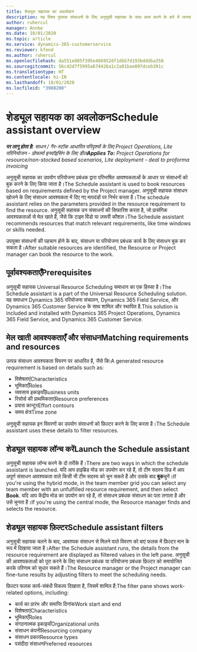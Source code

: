```yaml
---
title: शेड्यूल सहायक का अवलोकन
description: यह विषय पुस्तक संसाधनों के लिए अनुसूची सहायक के साथ काम करने के बारे में जानकारी प्रदान करता है।
author: ruhercul
manager: Annbe
ms.date: 10/01/2020
ms.topic: article
ms.service: dynamics-365-customerservice
ms.reviewer: kfend
ms.author: ruhercul
ms.openlocfilehash: da551e805f395e466952df1dbb7d193bdddba358
ms.sourcegitcommit: 56c42d7f5995a674426a1c2a81bae897dceb391c
ms.translationtype: HT
ms.contentlocale: hi-IN
ms.lasthandoff: 10/01/2020
ms.locfileid: "3908200"
---
```

# <a name="schedule-assistant-overview"></a><span data-ttu-id="0862b-103">शेड्यूल सहायक का अवलोकन</span><span class="sxs-lookup"><span data-stu-id="0862b-103">Schedule assistant overview</span></span>

<span data-ttu-id="0862b-104">_**पर लागू होता है:** साधन / गैर-स्टॉक आधारित परिदृश्यों के लिए Project Operations, Lite परिनियोजन - प्रोफार्मा इनवॉइसिंग के लिए डील_</span><span class="sxs-lookup"><span data-stu-id="0862b-104">_**Applies To:** Project Operations for resource/non-stocked based scenarios, Lite deployment - deal to proforma invoicing_</span></span>

<span data-ttu-id="0862b-105">अनुसूची सहायक का उपयोग परियोजना प्रबंधक द्वारा परिभाषित आवश्यकताओं के आधार पर संसाधनों को बुक करने के लिए किया जाता है।</span><span class="sxs-lookup"><span data-stu-id="0862b-105">The Schedule assistant is used to book resources based on requirements defined by the Project manager.</span></span> <span data-ttu-id="0862b-106">अनुसूची सहायक संसाधन खोजने के लिए संसाधन आवश्यकता में दिए गए मापदंडों पर निर्भर करता है।</span><span class="sxs-lookup"><span data-stu-id="0862b-106">The schedule assistant relies on the parameters provided in the resource requirement to find the resource.</span></span> <span data-ttu-id="0862b-107">अनुसूची सहायक उन संसाधनों की सिफारिश करता है, जो प्रासंगिक आवश्यकताओं से मेल खाते हैं, जैसे कि टाइम विंडो या ज़रूरी कौशल।</span><span class="sxs-lookup"><span data-stu-id="0862b-107">The Schedule assistant recommends resources that match relevant requirements, like time windows or skills needed.</span></span>

<span data-ttu-id="0862b-108">उपयुक्त संसाधनों की पहचान होने के बाद, संसाधन या परियोजना प्रबंधक कार्य के लिए संसाधन बुक कर सकता है।</span><span class="sxs-lookup"><span data-stu-id="0862b-108">After suitable resources are identified, the Resource or Project manager can book the resource to the work.</span></span>

## <a name="prerequisites"></a><span data-ttu-id="0862b-109">पूर्वावश्यकताएँ</span><span class="sxs-lookup"><span data-stu-id="0862b-109">Prerequisites</span></span>

<span data-ttu-id="0862b-110">अनुसूची सहायक Universal Resource Scheduling समाधान का एक हिस्सा है।</span><span class="sxs-lookup"><span data-stu-id="0862b-110">The Schedule assistant is a part of the Universal Resource Scheduling solution.</span></span> <span data-ttu-id="0862b-111">यह समाधान Dynamics 365 परियोजना संचालन, Dynamics 365 Field Service, और Dynamics 365 Customer Service के साथ शामिल और स्थापित है.</span><span class="sxs-lookup"><span data-stu-id="0862b-111">This solution is included and installed with Dynamics 365 Project Operations, Dynamics 365 Field Service, and Dynamics 365 Customer Service.</span></span>

## <a name="matching-requirements-and-resources"></a><span data-ttu-id="0862b-112">मेल खाती आवश्यकताएँ और संसाधन</span><span class="sxs-lookup"><span data-stu-id="0862b-112">Matching requirements and resources</span></span>

<span data-ttu-id="0862b-113">उत्पन्न संसाधन आवश्यकता विवरण पर आधारित है, जैसे कि:</span><span class="sxs-lookup"><span data-stu-id="0862b-113">A generated resource requirement is based on details such as:</span></span>

-   <span data-ttu-id="0862b-114">विशेषताएं</span><span class="sxs-lookup"><span data-stu-id="0862b-114">Characteristics</span></span>
-   <span data-ttu-id="0862b-115">भूमिकाएँ</span><span class="sxs-lookup"><span data-stu-id="0862b-115">Roles</span></span>
-   <span data-ttu-id="0862b-116">व्यवसाय इकाइयाँ</span><span class="sxs-lookup"><span data-stu-id="0862b-116">Business units</span></span>
-   <span data-ttu-id="0862b-117">रिसोर्स की प्राथमिकताएं</span><span class="sxs-lookup"><span data-stu-id="0862b-117">Resource preferences</span></span>
-   <span data-ttu-id="0862b-118">प्रयास कान्टुर</span><span class="sxs-lookup"><span data-stu-id="0862b-118">Effort contours</span></span>
-   <span data-ttu-id="0862b-119">समय क्षेत्र</span><span class="sxs-lookup"><span data-stu-id="0862b-119">Time zone</span></span>

<span data-ttu-id="0862b-120">अनुसूची सहायक इन विवरणों का उपयोग संसाधनों को फ़िल्टर करने के लिए करता है।</span><span class="sxs-lookup"><span data-stu-id="0862b-120">The Schedule assistant uses these details to filter resources.</span></span>

## <a name="launch-the-schedule-assistant"></a><span data-ttu-id="0862b-121">शेड्यूल सहायक लॉन्च करें</span><span class="sxs-lookup"><span data-stu-id="0862b-121">Launch the Schedule assistant</span></span>

<span data-ttu-id="0862b-122">अनुसूची सहायक लॉन्च करने के दो तरीके हैं।</span><span class="sxs-lookup"><span data-stu-id="0862b-122">There are two ways in which the schedule assistant is launched.</span></span> <span data-ttu-id="0862b-123">यदि आप हाइब्रिड मोड का उपयोग कर रहे हैं, तो टीम सदस्य ग्रिड में आप अपूर्ण संसाधन आवश्यकता वाले किसी भी टीम सदस्य को चुन सकते हैं और उसके बाद **बुक**चुनें।</span><span class="sxs-lookup"><span data-stu-id="0862b-123">If you're using the hybrid mode, in the team member grid you can select any team member with an unfulfilled resource requirement, and then select **Book**.</span></span> <span data-ttu-id="0862b-124">यदि आप केंद्रीय मोड का उपयोग कर रहे हैं, तो संसाधन प्रबंधक संसाधन का पता लगाता है और उसे चुनता है।</span><span class="sxs-lookup"><span data-stu-id="0862b-124">If you're using the central mode, the Resource manager finds and selects the resource.</span></span>

## <a name="schedule-assistant-filters"></a><span data-ttu-id="0862b-125">शेड्यूल सहायक फ़िल्टर</span><span class="sxs-lookup"><span data-stu-id="0862b-125">Schedule assistant filters</span></span>

<span data-ttu-id="0862b-126">अनुसूची सहायक चलने के बाद, आवश्यक संसाधन से मिलने वाले विवरण को बाएं फलक में फ़िल्टर मान के रूप में दिखाया जाता है।</span><span class="sxs-lookup"><span data-stu-id="0862b-126">After the Schedule assistant runs, the details from the resource requirement are displayed as filtered values in the left pane.</span></span> <span data-ttu-id="0862b-127">अनुसूची की आवश्यकताओं को पूरा करने के लिए संसाधन प्रबंधक या परियोजना प्रबंधक फ़िल्टर को समायोजित करके परिणाम को सुधार सकते हैं।</span><span class="sxs-lookup"><span data-stu-id="0862b-127">The Resource manager or the Project manager can fine-tune results by adjusting filters to meet the scheduling needs.</span></span>

<span data-ttu-id="0862b-128">फ़िल्टर फलक कार्य-संबंधी विकल्प दिखाता है, जिसमें शामिल हैं:</span><span class="sxs-lookup"><span data-stu-id="0862b-128">The filter pane shows work-related options, including:</span></span>

-   <span data-ttu-id="0862b-129">कार्य का प्रारंभ और समाप्ति दिनांक</span><span class="sxs-lookup"><span data-stu-id="0862b-129">Work start and end</span></span>
-   <span data-ttu-id="0862b-130">विशेषताएं</span><span class="sxs-lookup"><span data-stu-id="0862b-130">Characteristics</span></span>
-   <span data-ttu-id="0862b-131">भूमिकाएँ</span><span class="sxs-lookup"><span data-stu-id="0862b-131">Roles</span></span>
-   <span data-ttu-id="0862b-132">संगठनात्मक इकाइयाँ</span><span class="sxs-lookup"><span data-stu-id="0862b-132">Organizational units</span></span>
-   <span data-ttu-id="0862b-133">संसाधन कंपनी</span><span class="sxs-lookup"><span data-stu-id="0862b-133">Resourcing company</span></span>
-   <span data-ttu-id="0862b-134">संसाधन प्रकार</span><span class="sxs-lookup"><span data-stu-id="0862b-134">Resource types</span></span>
-   <span data-ttu-id="0862b-135">पसंदीदा संसाधन</span><span class="sxs-lookup"><span data-stu-id="0862b-135">Preferred resources</span></span>
